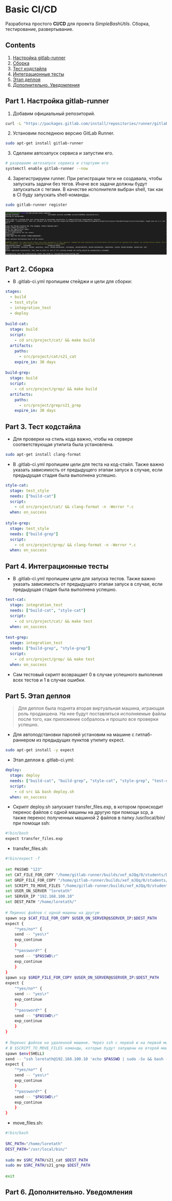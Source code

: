 # Basic CI/CD

Разработка простого **CI/CD** для проекта *SimpleBashUtils*. Сборка, тестирование, развертывание.


## Contents

1. [Настройка gitlab-runner](#part-1-настройка-gitlab-runner)  
2. [Сборка](#part-2-сборка)  
3. [Тест кодстайла](#part-3-тест-кодстайла)   
4. [Интеграционные тесты](#part-4-интеграционные-тесты)  
5. [Этап деплоя](#part-5-этап-деплоя)  
6. [Дополнительно. Уведомления](#part-6-дополнительно-уведомления)

## Part 1. Настройка **gitlab-runner**

1. Добавим официальный репозиторий.

```bash
curl -L "https://packages.gitlab.com/install/repositories/runner/gitlab-runner/script.deb.sh" | sudo bash
```

2. Установим последнюю версию GitLab Runner.

```bash
sudo apt-get install gitlab-runner
```

3. Сделаем автозапуск сервиса и запустим его.

```bash
# разрешаем автозапуск сервиса и стартуем его
systemctl enable gitlab-runner --now
```

4. Зарегистрируем runner. При регистрации теги не создавала, чтобы запускать задачи без тегов. Иначе все задачи должны будут запускаться с тегами. В качестве исполнителя выбран shell, так как в CI буду запускать shell-команды.

```bash
sudo gitlab-runner register
```

![1](../misc/images/1.png)


## Part 2. Сборка

- В .gitlab-ci.yml пропишем стейджи и цели для сборки:

```yml
stages:
  - build
  - test_style
  - integration_test
  - deploy

build-cat:
  stage: build
  script:
    - cd src/project/cat/ && make build
  artifacts:
    paths: 
      - src/project/cat/s21_cat
    expire_in: 30 days

build-grep:
  stage: build
  script:
    - cd src/project/grep/ && make build
  artifacts:
    paths:
      - src/project/grep/s21_grep
    expire_in: 30 days
```
## Part 3. Тест кодстайла

- Для проверки на стиль кода важно, чтобы на сервере соответствующая утилита была установлена.

```bash
sudo apt-get install clang-format
```

- В .gitlab-ci.yml пропишем цели для теста на код-стайл. Также важно указать зависимость от предыдущего этапаи запуск в случае, если предыдущая стадия была выполнена успешно.

```yml
style-cat:
  stage: test_style
  needs: ["build-cat"]
  script: 
    - cd src/project/cat/ && clang-format -n -Werror *.c
  when: on_success

style-grep:
  stage: test_style
  needs: ["build-grep"]
  script: 
    - cd src/project/grep/ && clang-format -n -Werror *.c
  when: on_success
```


## Part 4. Интеграционные тесты

- В .gitlab-ci.yml пропишем цели для запуска тестов. Также важно указать зависимость от предыдущего этапаи запуск в случае, если предыдущая стадия была выполнена успешно.

```yml
test-cat:
  stage: integration_test
  needs: ["build-cat", "style-cat"]
  script: 
    - cd src/project/cat/ && make test
  when: on_success

test-grep:
  stage: integration_test
  needs: ["build-grep", "style-grep"]
  script: 
    - cd src/project/grep/ && make test
  when: on_success
```

- Сам тестовый скрипт возвращает 0 в случае успешного выполения всех тестов и 1 в случае ошибки.

## Part 5. Этап деплоя

> Для деплоя была поднята вторая виртуальная машина, играющая роль продакшена. На нее будут поставляться исполняемые файлы после того, как приложение собралось и прошло все проверки успешно.

- Для автоподстановки паролей установим на машине с гитлаб-раннером из предыдущих пунктов утилиту expect.

```bash
sudo apt-get install -y expect
```

- Этап деплоя в .gitlab-ci.yml:

```yml
deploy:
  stage: deploy
  needs: ["build-cat", "build-grep", "style-cat", "style-grep", "test-cat", "test-grep"]
  script: 
    - cd src && bash deploy.sh
  when: on_success
```

- Скрипт deploy.sh запускает transfer_files.exp, в котором происходит перенос файлов с одной машины на другую при помощи scp, а также перенос полученных машиной 2 файлов в папку /usr/local/bin/ при помощи ssh:

```bash
#!bin/bash
expect transfer_files.exp
```

- transfer_files.sh:
```bash
#!bin/expect -f

set PASSWD "123"
set CAT_FILE_FOR_COPY "/home/gitlab-runner/builds/xef_mJQq/0/students/DO6_CICD.ID_356283/loretath_student.21_school.ru/DO6_CICD-1/src/project/cat/s21_cat"
set GREP_FILE_FOR_COPY "/home/gitlab-runner/builds/xef_mJQq/0/students/DO6_CICD.ID_356283/loretath_student.21_school.ru/DO6_CICD-1/src/project/grep/s21_grep"
set SCRIPT_TO_MOVE_FILES "/home/gitlab-runner/builds/xef_mJQq/0/students/DO6_CICD.ID_356283/loretath_student.21_school.ru/DO6_CICD-1/src/move_files.sh"
set USER_ON_SERVER "loretath"
set SERVER_IP "192.168.100.10"
set DEST_PATH "/home/loretath/"

# Перенос файлов с одной машины на другую
spawn scp $CAT_FILE_FOR_COPY $USER_ON_SERVER@$SERVER_IP:$DEST_PATH
expect {
    "*yes/no*" {
    send -- "yes\r"
    exp_continue
    }
    "*password*" {
    send -- "$PASSWD\r"
    exp_continue
    }
}
spawn scp $GREP_FILE_FOR_COPY $USER_ON_SERVER@$SERVER_IP:$DEST_PATH
expect {
    "*yes/no*" {
    send -- "yes\r"
    exp_continue
    }
    "*password*" {
    send -- "$PASSWD\r"
    exp_continue
    }
}

# Перенос файлов на удаленной машине. Через ssh с первой и на первой машине запускается скрипт на второй.
# В $SCRIPT_TO_MOVE_FILES команды, которые будут запущены на второй машине.
spawn $env(SHELL)
send -- "ssh loretath@192.168.100.10 'echo $PASSWD | sudo -Sv && bash -s' < $SCRIPT_TO_MOVE_FILES\n"
expect {
    "*yes/no*" {
    send -- "yes\r"
    exp_continue
    }
    "*password*" {
    send -- "$PASSWD\r"
    exp_continue
    }
}
```
- move_files.sh:
```bash
#!bin/bash

SRC_PATH="/home/loretath"
DEST_PATH="/usr/local/bin/"

sudo mv $SRC_PATH/s21_cat $DEST_PATH
sudo mv $SRC_PATH/s21_grep $DEST_PATH

exit
```
## Part 6. Дополнительно. Уведомления